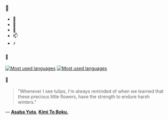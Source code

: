 ### 👋

- 🔭
- 🌱
- 💬
- 📫
- ⚡

#### 🧏

[![Most used languages](https://github-readme-stats-aynah.vercel.app/api/top-langs/?username=aynh&theme=solarized-dark&langs_count=6&layout=compact&hide_title=true)](https://github.com/anuraghazra/github-readme-stats#gh-dark-mode-only)
[![Most used languages](https://github-readme-stats-aynah.vercel.app/api/top-langs/?username=aynh&theme=solarized-light&langs_count=6&layout=compact&hide_title=true)](https://github.com/anuraghazra/github-readme-stats#gh-light-mode-only)

#### 💬

> "Whenever I see tulips, I'm always reminded of when we learned that these precious little flowers, have the strength to endure harsh winters."

&mdash; [**Asaba Yuta**](https://myanimelist.net/character.php?q=Asaba%20Yuta&cat=character), [**Kimi To Boku.**](https://myanimelist.net/search/all?q=Kimi%20To%20Boku.&cat=all)
